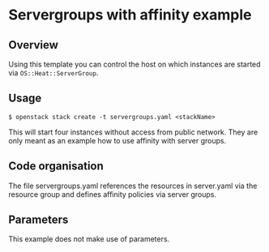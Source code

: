 # Servergroups with affinity example

## Overview

Using this template you can control the host on which instances are started via `OS::Heat::ServerGroup`.

## Usage

```$ openstack stack create -t servergroups.yaml <stackName>```

This will start four instances without access from public network. They are only meant as an example how to use affinity with server groups.

## Code organisation

The file servergroups.yaml references the resources in server.yaml via the resource group and defines affinity policies via server groups.

## Parameters

This example does not make use of parameters.
